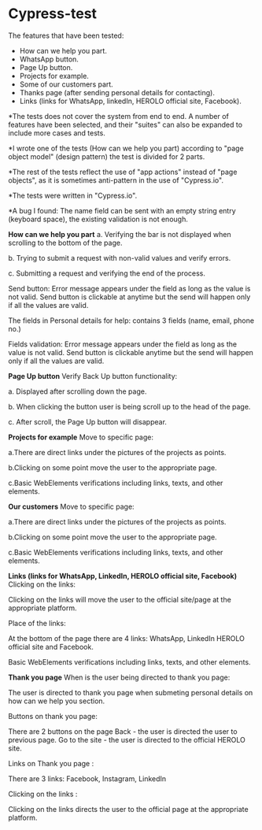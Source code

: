 # Cypress-test
The features that have been tested:

- How can we help you part.
- WhatsApp button.
- Page Up button.
- Projects for example.
- Some of our customers part.
- Thanks page (after sending personal details for contacting).
- Links (links for WhatsApp, linkedIn, HEROLO official site, Facebook).

*The tests does not cover the system from end to end.
A number of features have been selected, and their "suites" can also be expanded to include
more cases and tests.

*I wrote one of the tests (How can we help you part) according to "page object model" (design
pattern) the test is divided for 2 parts.

*The rest of the tests reflect the use of "app actions" instead of "page objects", as it is
sometimes anti-pattern in the use of "Cypress.io".

*The tests were written in "Cypress.io".

*A bug I found: The name field can be sent with an empty string entry (keyboard space), the existing validation is not enough.

**How can we help you part**
a. Verifying the bar is not displayed when scrolling to the bottom of the page.

b. Trying to submit a request with non-valid values and verify errors.

c. Submitting a request and verifying the end of the process.

Send button:
Error message appears under the field as long as the value is not valid.
Send button is clickable at anytime but the send will happen only if all the values are valid.

The fields in Personal details for help:
contains 3 fields (name, email, phone no.)

Fields validation:
Error message appears under the field as long as the value is not valid.
Send button is clickable anytime but the send will happen only if all the values are valid.

**Page Up button**
Verify Back Up button functionality:

a. Displayed after scrolling down the page.

b. When clicking the button user is being scroll up to the head of the page.

c. After scroll, the Page Up button will disappear.

**Projects for example**
Move to specific page:

a.There are direct links under the pictures of the projects as points.

b.Clicking on some point move the user to the appropriate page.

c.Basic WebElements verifications including links, texts, and other elements.

**Our customers**
Move to specific page:

a.There are direct links under the pictures of the projects as points.

b.Clicking on some point move the user to the appropriate page.

c.Basic WebElements verifications including links, texts, and other elements.

**Links (links for WhatsApp, LinkedIn, HEROLO official site, Facebook)**
Clicking on the links:

Clicking on the links will move the user to the official site/page at the appropriate platform.

Place of the links:

At the bottom of the page there are 4 links: WhatsApp, LinkedIn HEROLO official
site and Facebook.

Basic WebElements verifications including links, texts, and other elements.

**Thank you page**
When is the user being directed to thank you page:

The user is directed to thank you page when submeting personal details on how can we help you section.

Buttons on thank you page:

There are 2 buttons on the page
Back - the user is directed the user to previous page.
Go to the site - the user is directed to the official HEROLO site.

Links on Thank you page :

There are 3 links: Facebook, Instagram, LinkedIn

Clicking on the links :

Clicking on the links directs the user to the official page at the appropriate platform.


